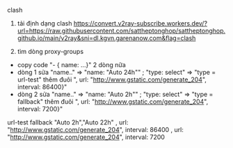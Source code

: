 clash

1. tải định dạng clash
https://convert.v2ray-subscribe.workers.dev/?url=https://raw.githubusercontent.com/sattheptonghop/sattheptonghop.github.io/main/v2ray&sni=dl.kgvn.garenanow.com&flag=clash

2. tìm dòng proxy-groups
  - copy code "- { name: ...}" 2 dòng nữa
  - dòng 1 sửa "name.." => "name: "Auto 24h"" ; "type: select" => "type = url-test" thêm đuôi ", url: "http://www.gstatic.com/generate_204", interval: 86400}"
  - dòng 2 sửa "name.." => "name: "Auto 2h"" ; "type: select" => "type = fallback" thêm đuôi ", url: "http://www.gstatic.com/generate_204", interval: 7200}"
  
  url-test
  fallback
  "Auto 2h","Auto 22h"
  , url: "http://www.gstatic.com/generate_204", interval: 86400
  , url: "http://www.gstatic.com/generate_204", interval: 7200
